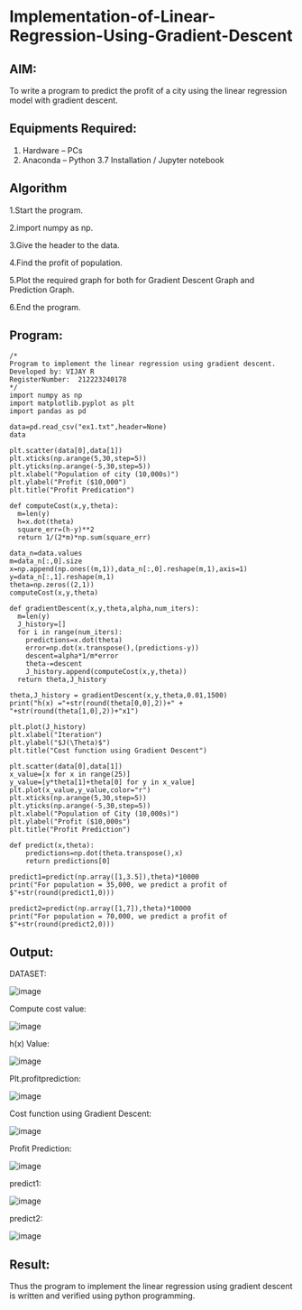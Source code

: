 # Implementation-of-Linear-Regression-Using-Gradient-Descent

## AIM:
To write a program to predict the profit of a city using the linear regression model with gradient descent.

## Equipments Required:
1. Hardware – PCs
2. Anaconda – Python 3.7 Installation / Jupyter notebook

## Algorithm
1.Start the program.

2.import numpy as np.

3.Give the header to the data.

4.Find the profit of population.

5.Plot the required graph for both for Gradient Descent Graph and Prediction Graph.

6.End the program. 

## Program:
```
/*
Program to implement the linear regression using gradient descent.
Developed by: VIJAY R
RegisterNumber:  212223240178
*/
import numpy as np
import matplotlib.pyplot as plt
import pandas as pd

data=pd.read_csv("ex1.txt",header=None)
data

plt.scatter(data[0],data[1])
plt.xticks(np.arange(5,30,step=5))
plt.yticks(np.arange(-5,30,step=5))
plt.xlabel("Population of city (10,000s)")
plt.ylabel("Profit ($10,000")
plt.title("Profit Predication")

def computeCost(x,y,theta):
  m=len(y)
  h=x.dot(theta)
  square_err=(h-y)**2
  return 1/(2*m)*np.sum(square_err)
  
data_n=data.values
m=data_n[:,0].size
x=np.append(np.ones((m,1)),data_n[:,0].reshape(m,1),axis=1)
y=data_n[:,1].reshape(m,1)
theta=np.zeros((2,1))
computeCost(x,y,theta)

def gradientDescent(x,y,theta,alpha,num_iters):
  m=len(y)
  J_history=[]
  for i in range(num_iters):
    predictions=x.dot(theta)
    error=np.dot(x.transpose(),(predictions-y))
    descent=alpha*1/m*error
    theta-=descent
    J_history.append(computeCost(x,y,theta))
  return theta,J_history

theta,J_history = gradientDescent(x,y,theta,0.01,1500)
print("h(x) ="+str(round(theta[0,0],2))+" + "+str(round(theta[1,0],2))+"x1")

plt.plot(J_history)
plt.xlabel("Iteration")
plt.ylabel("$J(\Theta)$")
plt.title("Cost function using Gradient Descent")

plt.scatter(data[0],data[1])
x_value=[x for x in range(25)]
y_value=[y*theta[1]+theta[0] for y in x_value]
plt.plot(x_value,y_value,color="r")
plt.xticks(np.arange(5,30,step=5))
plt.yticks(np.arange(-5,30,step=5))
plt.xlabel("Population of City (10,000s)")
plt.ylabel("Profit ($10,000s")
plt.title("Profit Prediction")

def predict(x,theta):
    predictions=np.dot(theta.transpose(),x)
    return predictions[0]

predict1=predict(np.array([1,3.5]),theta)*10000
print("For population = 35,000, we predict a profit of $"+str(round(predict1,0)))

predict2=predict(np.array([1,7]),theta)*10000
print("For population = 70,000, we predict a profit of $"+str(round(predict2,0)))
```

## Output:
DATASET:

![image](https://github.com/user-attachments/assets/ebae57e6-a85d-4593-bfaa-84737d4bb3f4)



Compute cost value:

![image](https://github.com/user-attachments/assets/443e6934-f97b-47a4-823d-4f3897365de3)


h(x) Value:

![image](https://github.com/user-attachments/assets/7fd5f0e2-9e6e-4d4b-89b0-8887ebd0188b)


Plt.profitprediction:

![image](https://github.com/user-attachments/assets/33299712-b8c6-422e-b219-fd7bfc37d466)



Cost function using Gradient Descent:

![image](https://github.com/user-attachments/assets/a9384956-5feb-4ea1-aae1-2a8fcedd0496)



Profit Prediction:

![image](https://github.com/user-attachments/assets/5f18b5b1-f641-4d96-8a3d-1d53081bca2a)



predict1:

![image](https://github.com/user-attachments/assets/0d0f1cf2-93c8-4930-8220-7dc88b685ec8)


predict2:

![image](https://github.com/user-attachments/assets/d431716a-d1a0-498b-af3a-b3fbe4d17f55)


## Result:
Thus the program to implement the linear regression using gradient descent is written and verified using python programming.
